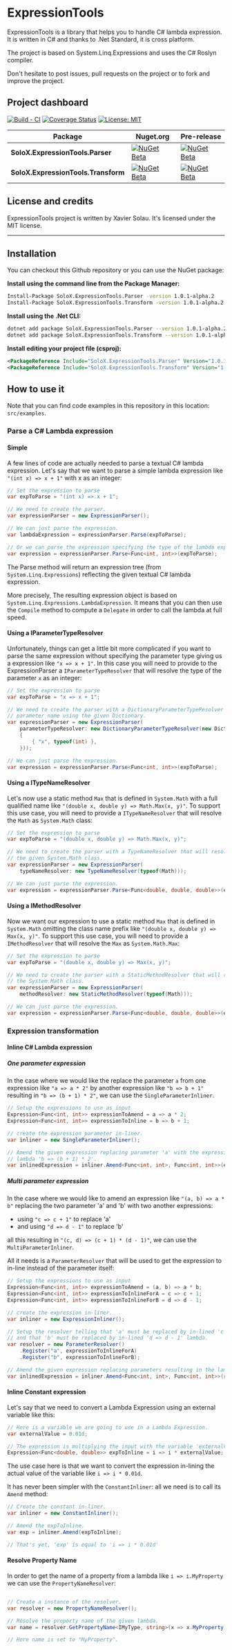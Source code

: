 # ExpressionTools

ExpressionTools is a library that helps you to handle C# lambda expression.
It is written in C# and thanks to .Net Standard, it is cross platform.

The project is based on System.Linq.Expressions and uses the C# Roslyn compiler.

Don't hesitate to post issues, pull requests on the project or to fork and improve the project.

## Project dashboard

[![Build - CI](https://github.com/xaviersolau/ExpressionTools/actions/workflows/build-ci.yml/badge.svg)](https://github.com/xaviersolau/ExpressionTools/actions/workflows/build-ci.yml)
[![Coverage Status](https://coveralls.io/repos/github/xaviersolau/ExpressionTools/badge.svg?branch=master)](https://coveralls.io/github/xaviersolau/ExpressionTools?branch=master)
[![License: MIT](https://img.shields.io/badge/License-MIT-blue.svg)](LICENSE)

| Package                                    | Nuget.org | Pre-release |
|--------------------------------------------|-----------|-------------|
|**SoloX.ExpressionTools.Parser**            |[![NuGet Beta](https://img.shields.io/nuget/v/SoloX.ExpressionTools.Parser.svg)](https://www.nuget.org/packages/SoloX.ExpressionTools.Parser)|[![NuGet Beta](https://img.shields.io/nuget/vpre/SoloX.ExpressionTools.Parser.svg)](https://www.nuget.org/packages/SoloX.ExpressionTools.Parser)|
|**SoloX.ExpressionTools.Transform**         |[![NuGet Beta](https://img.shields.io/nuget/v/SoloX.ExpressionTools.Transform.svg)](https://www.nuget.org/packages/SoloX.ExpressionTools.Transform)|[![NuGet Beta](https://img.shields.io/nuget/vpre/SoloX.ExpressionTools.Transform.svg)](https://www.nuget.org/packages/SoloX.ExpressionTools.Transform)|


## License and credits

ExpressionTools project is written by Xavier Solau. It's licensed under the MIT license.

 * * *

## Installation

You can checkout this Github repository or you can use the NuGet package:

**Install using the command line from the Package Manager:**
```bash
Install-Package SoloX.ExpressionTools.Parser -version 1.0.1-alpha.2
Install-Package SoloX.ExpressionTools.Transform -version 1.0.1-alpha.2
```

**Install using the .Net CLI:**
```bash
dotnet add package SoloX.ExpressionTools.Parser --version 1.0.1-alpha.2
dotnet add package SoloX.ExpressionTools.Transform --version 1.0.1-alpha.2
```

**Install editing your project file (csproj):**
```xml
<PackageReference Include="SoloX.ExpressionTools.Parser" Version="1.0.1-alpha.2" />
<PackageReference Include="SoloX.ExpressionTools.Transform" Version="1.0.1-alpha.2" />
```

## How to use it

Note that you can find code examples in this repository in this location: `src/examples`.

### Parse a C# Lambda expression

#### Simple

A few lines of code are actually needed to parse a textual C# lambda expression.
Let's say that we want to parse a simple lambda expression like `"(int x) => x + 1"` with x as an integer:

```csharp
// Set the expression to parse
var expToParse = "(int x) => x + 1";

// We need to create the parser.
var expressionParser = new ExpressionParser();

// We can just parse the expression.
var lambdaExpression = expressionParser.Parse(expToParse);

// Or we can parse the expression specifying the type of the lambda expression.
var expression = expressionParser.Parse<Func<int, int>>(expToParse);
```

The Parse method will return an expression tree (from `System.Linq.Expressions`) reflecting the given textual
C# lambda expression.

More precisely, The resulting expression object is based on `System.Linq.Expressions.LambdaExpression`.
It means that you can then use the `Compile` method to compute a `Delegate` in order to call the lambda at full speed.

#### Using a IParameterTypeResolver

Unfortunately, things can get a little bit more complicated if you want to parse the same expression without
specifying the parameter type giving us a expression like `"x => x + 1"`.
In this case you will need to provide to the ExpressionParser a `IParameterTypeResolver` that will resolve
the type of the parameter `x` as an integer:

```csharp
// Set the expression to parse
var expToParse = "x => x + 1";

// We need to create the parser with a DictionaryParameterTypeResolver that will resolve the
// parameter name using the given Dictionary.
var expressionParser = new ExpressionParser(
    parameterTypeResolver: new DictionaryParameterTypeResolver(new Dictionary<string, Type>()
    {
        { "x", typeof(int) },
    }));

// We can just parse the expression.
var expression = expressionParser.Parse<Func<int, int>>(expToParse);
```

#### Using a ITypeNameResolver

Let's now use a static method `Max` that is defined in `System.Math` with a full qualified name like
`"(double x, double y) => Math.Max(x, y)"`.
To support this use case, you will need to provide a `ITypeNameResolver` that will resolve the `Math` as `System.Math` class:

```csharp
// Set the expression to parse
var expToParse = "(double x, double y) => Math.Max(x, y)";

// We need to create the parser with a TypeNameResolver that will resolve type name with
// the given System.Math class.
var expressionParser = new ExpressionParser(
    typeNameResolver: new TypeNameResolver(typeof(Math)));

// We can just parse the expression.
var expression = expressionParser.Parse<Func<double, double, double>>(expToParse);
```

#### Using a IMethodResolver

Now we want our expression to use a static method `Max` that is defined in `System.Math` omitting the class name prefix like
`"(double x, double y) => Max(x, y)"`.
To support this use case, you will need to provide a `IMethodResolver` that will resolve the `Max` as `System.Math.Max`:

```csharp
// Set the expression to parse
var expToParse = "(double x, double y) => Max(x, y)";

// We need to create the parser with a StaticMethodResolver that will resolve methods with
// the System.Math class.
var expressionParser = new ExpressionParser(
    methodResolver: new StaticMethodResolver(typeof(Math)));

// We can just parse the expression.
var expression = expressionParser.Parse<Func<double, double, double>>(expToParse);
```

### Expression transformation

#### Inline C# Lambda expression

##### One parameter expression

In the case where we would like the replace the parameter `a` from one expression like `"a => a * 2"` by another
expression like `"b => b + 1"` resulting in `"b => (b + 1) * 2"`, we can use the `SingleParameterInliner`.

```csharp
// Setup the expressions to use as input
Expression<Func<int, int>> expressionToAmend = a => a * 2;
Expression<Func<int, int>> expressionToInline = b => b + 1;

// create the expression parameter in-liner.
var inliner = new SingleParameterInliner();

// Amend the given expression replacing parameter 'a' with the expression to in-line resulting in the
// lambda 'b => (b + 1) * 2'.
var inlinedExpression = inliner.Amend<Func<int, int>, Func<int, int>>(expressionToInline, expressionToAmend);
```

##### Multi parameter expression

In the case where we would like to amend an expression like `"(a, b) => a * b"` replacing the two parameter 'a' and 'b'
with two another expressions:

* using `"c => c + 1"` to replace 'a'
* and using `"d => d - 1"` to replace 'b'

all this resulting in `"(c, d) => (c + 1) * (d - 1)"`, we can use the `MultiParameterInliner`.

All it needs is a `ParameterResolver` that will be used to get the expression to in-line instead of the parameter itself:

```csharp
// Setup the expressions to use as input
Expression<Func<int, int>> expressionToAmend = (a, b) => a * b;
Expression<Func<int, int>> expressionToInlineForA = c => c + 1;
Expression<Func<int, int>> expressionToInlineForB = d => d - 1;

// create the expression in-liner.
var inliner = new ExpressionInliner();

// Setup the resolver telling that 'a' must be replaced by in-lined 'c => c + 1' lambda
// and that 'b' must be replaced by in-lined 'd => d - 1' lambda.
var resolver = new ParameterResolver()
    .Register("a", expressionToInlineForA)
    .Register("b", expressionToInlineForB);

// Amend the given expression replacing parameters resulting in the lambda '(c, d) => (c + 1) * (d - 1)'.
var inlinedExpression = inliner.Amend<Func<int, int>, Func<int, int>>(resolver, expressionToAmend);
```

#### Inline Constant expression

Let's say that we need to convert a Lambda Expression using an external variable like this:

```csharp
// Here is a variable we are going to use in a Lambda Expression.
var externalValue = 0.01d;

// The expression is multiplying the input with the variable 'externalValue'.
Expression<Func<double, double>> expToInline = i => i * externalValue;
```

The use case here is that we want to convert the expression in-lining the actual value of the variable like
 `i => i * 0.01d`.

It has never been simpler with the `ConstantInliner`: all we need is to call its `Amend` method:

```csharp
// Create the constant in-liner.
var inliner = new ConstantInliner();

// Amend the expToInline.
var exp = inliner.Amend(expToInline);

// That's yet, 'exp' is equal to 'i => i * 0.01d'
```

#### Resolve Property Name

In order to get the name of a property from a lambda like `i => i.MyProperty` we can use the `PropertyNameResolver`:

```csharp

// Create a instance of the resolver.
var resolver = new PropertyNameResolver();

// Resolve the property name of the given lambda.
var name = resolver.GetPropertyName<IMyType, string>(x => x.MyProperty);

// Here name is set to "MyProperty".

```
